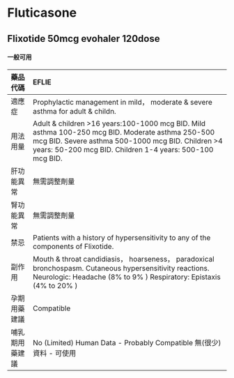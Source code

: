 # Fluticasone

## Flixotide 50mcg evohaler 120dose

#### 一般可用

| 藥品代碼       | EFLIE                                                                                                                                                                                                              |
|:---------------|:-------------------------------------------------------------------------------------------------------------------------------------------------------------------------------------------------------------------|
| 適應症         | Prophylactic management in mild， moderate & severe asthma for adult & childn.                                                                                                                                     |
| 用法用量       | Adult & children >16 years:100-1000 mcg BID. Mild asthma 100-250 mcg BID. Moderate asthma 250-500 mcg BID. Severe asthma 500-1000 mcg BID. Children >4 years: 50-200 mcg BID. Children 1-4 years: 500-100 mcg BID. |
| 肝功能異常     | 無需調整劑量                                                                                                                                                                                                       |
| 腎功能異常     | 無需調整劑量                                                                                                                                                                                                       |
| 禁忌           | Patients with a history of hypersensitivity to any of the components of Flixotide.                                                                                                                                 |
| 副作用         | Mouth & throat candidiasis， hoarseness， paradoxical bronchospasm. Cutaneous hypersensitivity reactions. Neurologic: Headache (8% to 9% ) Respiratory: Epistaxis (4% to 20% )                                     |
| 孕期用藥建議   | Compatible                                                                                                                                                                                                         |
| 哺乳期用藥建議 | No (Limited) Human Data - Probably Compatible 無(很少)資料 - 可使用                                                                                                                                                |


